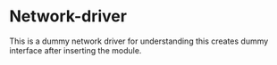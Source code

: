 # Network-driver
This is a dummy network driver for understanding this creates dummy interface after inserting the module.
